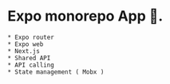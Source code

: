 # Expo monorepo App 🙌.

```
* Expo router
* Expo web
* Next.js
* Shared API
* API calling
* State management ( Mobx )
```
